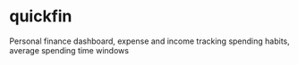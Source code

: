 # quickfin
Personal finance dashboard, expense and income tracking spending habits, average spending time windows

